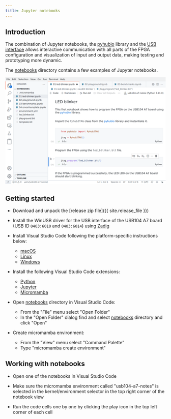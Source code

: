 ```yaml
---
title: Jupyter notebooks
---
```


## Introduction

The combination of Jupyter notebooks, the [pyhubio](https://github.com/pavel-demin/pyhubio) library and the [USB interface](/usb-interface.md) allows interactive communication with all parts of the FPGA configuration and visualization of input and output data, making testing and prototyping more dynamic.

The [notebooks](https://github.com/pavel-demin/usb104-a7-notes/tree/master/notebooks) directory contains a few examples of Jupyter notebooks.

![Jupyter notebooks](/img/jupyter-notebooks.png)

## Getting started

- Download and unpack the [release zip file]({{ site.release_file }})

- Install the WinUSB driver for the USB interface of the USB104 A7 board (USB ID `0403:6010` and `0403:6014`) using [Zadig](https://zadig.akeo.ie)

- Install Visual Studio Code following the platform-specific instructions below:
  - [macOS](https://code.visualstudio.com/docs/setup/mac)
  - [Linux](https://code.visualstudio.com/docs/setup/linux)
  - [Windows](https://code.visualstudio.com/docs/setup/windows)

- Install the following Visual Studio Code extensions:
  - [Python](https://marketplace.visualstudio.com/items?itemName=ms-python.python)
  - [Jupyter](https://marketplace.visualstudio.com/items?itemName=ms-toolsai.jupyter)
  - [Micromamba](https://marketplace.visualstudio.com/items?itemName=corker.vscode-micromamba)

- Open [notebooks](https://github.com/pavel-demin/usb104-a7-notes/tree/master/notebooks) directory in Visual Studio Code:
  - From the "File" menu select "Open Folder"
  - In the "Open Folder" dialog find and select [notebooks](https://github.com/pavel-demin/usb104-a7-notes/tree/master/notebooks) directory and click "Open"

- Create micromamba environment:
  - From the "View" menu select "Command Palette"
  - Type "micromamba create environment"

## Working with notebooks

- Open one of the notebooks in Visual Studio Code

- Make sure the micromamba environment called "usb104-a7-notes" is selected in the kernel/environment selector in the top right corner of the notebook view

- Run the code cells one by one by clicking the play icon in the top left corner of each cell
